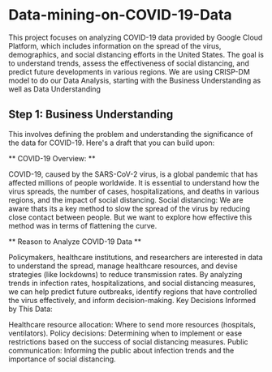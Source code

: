 # Data-mining-on-COVID-19-Data
This project focuses on analyzing COVID-19 data provided by Google Cloud Platform, which includes information on the spread of the virus, demographics, and social distancing efforts in the United States. The goal is to understand trends, assess the effectiveness of social distancing, and predict future developments in various regions.
We are using CRISP-DM model to do our Data Analysis, starting with the Business Understanding as well as  Data Understanding

## Step 1: Business Understanding
This involves defining the problem and understanding the significance of the data for COVID-19. Here's a draft that you can build upon:

** COVID-19 Overview: **

COVID-19, caused by the SARS-CoV-2 virus, is a global pandemic that has affected millions of people worldwide. It is essential to understand how the virus spreads, the number of cases, hospitalizations, and deaths in various regions, and the impact of social distancing.
Social distancing: We are aware thats its a key method to slow the spread of the virus by reducing close contact between people. But we want to explore how effective this method was in terms of flattening the curve.

** Reason to Analyze COVID-19 Data **

Policymakers, healthcare institutions, and researchers are interested in data to understand the spread, manage healthcare resources, and devise strategies (like lockdowns) to reduce transmission rates.
By analyzing trends in infection rates, hospitalizations, and social distancing measures, we can help predict future outbreaks, identify regions that have controlled the virus effectively, and inform decision-making.
Key Decisions Informed by This Data:

Healthcare resource allocation: Where to send more resources (hospitals, ventilators).
Policy decisions: Determining when to implement or ease restrictions based on the success of social distancing measures.
Public communication: Informing the public about infection trends and the importance of social distancing.
